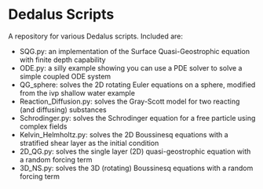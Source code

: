 # Dedalus Scripts

A repository for various Dedalus scripts. Included are:

- SQG.py: an implementation of the Surface Quasi-Geostrophic equation with finite depth capability
- ODE.py: a silly example showing you can use a PDE solver to solve a simple coupled ODE system
- QG_sphere: solves the 2D rotating Euler equations on a sphere, modified from the ivp shallow water example
- Reaction_Diffusion.py: solves the Gray-Scott model for two reacting (and diffusing) substances
- Schrodinger.py: solves the Schrodinger equation for a free particle using complex fields
- Kelvin_Helmholtz.py: solves the 2D Boussinesq equations with a stratified shear layer as the initial condition
- 2D_QG.py: solves the single layer (2D) quasi-geostrophic equation with a random forcing term
- 3D_NS.py: solves the 3D (rotating) Boussinesq equations with a random forcing term
